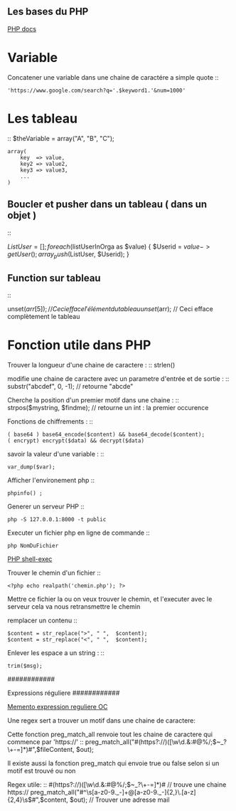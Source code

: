 ## Les bases du PHP


[PHP docs](http://php.net/manual/fr/)

Variable
===================

Concatener une variable dans une chaine de caractére a simple quote
::

    'https://www.google.com/search?q='.$keyword1.'&num=1000'

Les tableau
===================
::
    $theVariable = array("A", "B", "C");

    array(
        key  => value,
        key2 => value2,
        key3 => value3,
        ...
    )

Boucler et pusher dans un tableau ( dans un objet )
-------------------
::

  $ListUser = [];
  foreach ($listUserInOrga as $value) {
      $Userid = $value->getUser() ;
      array_push($ListUser, $Userid);
  }


Function sur tableau
-------------------
::

  unset($arr[5]); // Ceci efface l'élément du tableau
  unset($arr);    // Ceci efface complètement le tableau

Fonction utile dans PHP
===================

Trouver la longueur d'une chaine de caractere :
::
    strlen()

modifie une chaine de caractere avec un parametre d'entrée et de sortie :
::
    substr("abcdef", 0, -1);  // retourne "abcde"

Cherche la position d'un premier motif dans une chaine :
::
    strpos($mystring, $findme);  // retourne un int : la premier occurence

Fonctions de chiffrements :
::

    ( base64 ) base64_encode($content) && base64_decode($content);
    ( encrypt) encrypt($data) && decrypt($data)


savoir la valeur d'une variable :
::

    var_dump($var);

Afficher l'environement php
::

    phpinfo() ;

Generer un serveur PHP
::

    php -S 127.0.0.1:8000 -t public

Executer un fichier php en ligne de commande
::

    php NomDuFichier

[PHP shell-exec](https://www.php.net/manual/fr/function.shell-exec.php)

Trouver le chemin d'un fichier
::

    <?php echo realpath('chemin.php'); ?>

Mettre ce fichier la ou on veux trouver le chemin, et l'executer avec le serveur
cela va nous retransmettre le chemin


remplacer un contenu
::

    $content = str_replace(">", " ",  $content);
    $content = str_replace("<", " ",  $content);

Enlever les espace a un string :
::

    trim($msg);

############


Expressions réguliere
############

[Memento expression reguliere OC](https://openclassrooms.com/fr/courses/918836-concevez-votre-site-web-avec-php-et-mysql/918834-memento-des-expressions-regulieres)

Une regex sert a trouver un motif dans une chaine de caractere:

Cette fonction preg_match_all renvoie tout les chaine de caractere qui commence par 'https://'
::
    preg_match_all("#(https?://)([\w\d.&:\#@%/;$~_?\+-=]*)#",$fileContent, $out);

Il existe aussi la fonction preg_match qui envoie true ou false selon si un motif est trouvé ou non

Regex utile:
::
    #(https?://)([\w\d.&:\#@%/;$~_?\+-=]*)#  // trouve une chaine https://
    preg_match_all("#^\s[a-z0-9._-]+@[a-z0-9._-]{2,}\.[a-z]{2,4}\s$#",$content, $out); // Trouver une adresse mail
